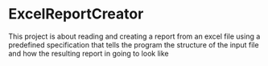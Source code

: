# ExcelReportCreator
This project is about reading and creating a report from an excel file using a predefined specification that tells the program the structure of the input file and how the resulting report in going to look like
